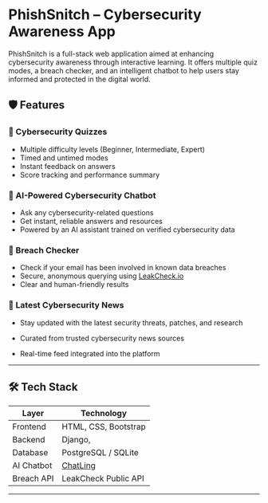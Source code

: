 #  PhishSnitch – Cybersecurity Awareness App

PhishSnitch is a full-stack web application aimed at enhancing cybersecurity awareness through interactive learning. It offers multiple quiz modes, a breach checker, and an intelligent chatbot to help users stay informed and protected in the digital world.

## 🛡️ Features

### 🔐 Cybersecurity Quizzes
- Multiple difficulty levels (Beginner, Intermediate, Expert)
- Timed and untimed modes
- Instant feedback on answers
- Score tracking and performance summary

### 🤖 AI-Powered Cybersecurity Chatbot
- Ask any cybersecurity-related questions
- Get instant, reliable answers and resources
- Powered by an AI assistant trained on verified cybersecurity data

### 🔎 Breach Checker
- Check if your email has been involved in known data breaches
- Secure, anonymous querying using [LeakCheck.io](https://leakcheck.io/)
- Clear and human-friendly results

### 📰 Latest Cybersecurity News

- Stay updated with the latest security threats, patches, and research

- Curated from trusted cybersecurity news sources

- Real-time feed integrated into the platform

---

## 🛠️ Tech Stack

| Layer       | Technology                     |
|-------------|--------------------------------|
| Frontend    | HTML, CSS, Bootstrap           |
| Backend     | Django,                        |
| Database    | PostgreSQL / SQLite            |
| AI Chatbot  | [ChatLing](https://chatling.ai)|
| Breach API  | LeakCheck Public API           |


---

